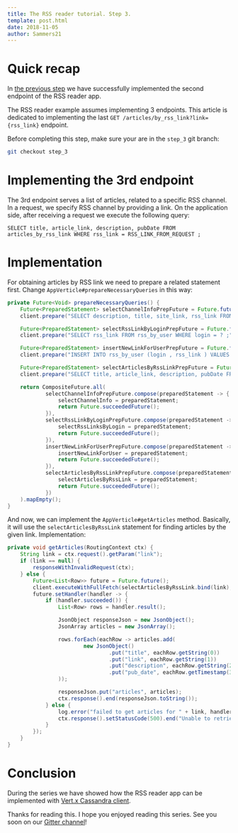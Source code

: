 ```yaml
---
title: The RSS reader tutorial. Step 3.
template: post.html
date: 2018-11-05
author: Sammers21
--- 
```


# Quick recap

In [the previous step](https://vertx.io/blog/the-rss-reader-tutorial-step-2/) we have successfully implemented the second endpoint 
of the RSS reader app.

The RSS reader example assumes implementing 3 endpoints. This article is dedicated to implementing the last `GET /articles/by_rss_link?link={rss_link}` endpoint.

Before completing this step, make sure your are in the `step_3` git branch:
```bash
git checkout step_3
```

# Implementing the 3rd endpoint

The 3rd endpoint serves a list of articles, related to a specific RSS channel. In a request, we specify RSS channel by providing a link. On the application side, after receiving a request we execute the following query:

```text
SELECT title, article_link, description, pubDate FROM articles_by_rss_link WHERE rss_link = RSS_LINK_FROM_REQUEST ;
```

# Implementation

For obtaining articles by RSS link we need to prepare a related statement first. Change `AppVerticle#prepareNecessaryQueries` in this way:

```java
private Future<Void> prepareNecessaryQueries() {
    Future<PreparedStatement> selectChannelInfoPrepFuture = Future.future();
    client.prepare("SELECT description, title, site_link, rss_link FROM channel_info_by_rss_link WHERE rss_link = ? ;", selectChannelInfoPrepFuture);

    Future<PreparedStatement> selectRssLinkByLoginPrepFuture = Future.future();
    client.prepare("SELECT rss_link FROM rss_by_user WHERE login = ? ;", selectRssLinkByLoginPrepFuture);

    Future<PreparedStatement> insertNewLinkForUserPrepFuture = Future.future();
    client.prepare("INSERT INTO rss_by_user (login , rss_link ) VALUES ( ?, ?);", insertNewLinkForUserPrepFuture);

    Future<PreparedStatement> selectArticlesByRssLinkPrepFuture = Future.future();
    client.prepare("SELECT title, article_link, description, pubDate FROM articles_by_rss_link WHERE rss_link = ? ;", selectArticlesByRssLinkPrepFuture);

    return CompositeFuture.all(
            selectChannelInfoPrepFuture.compose(preparedStatement -> {
                selectChannelInfo = preparedStatement;
                return Future.succeededFuture();
            }),
            selectRssLinkByLoginPrepFuture.compose(preparedStatement -> {
                selectRssLinksByLogin = preparedStatement;
                return Future.succeededFuture();
            }),
            insertNewLinkForUserPrepFuture.compose(preparedStatement -> {
                insertNewLinkForUser = preparedStatement;
                return Future.succeededFuture();
            }),
            selectArticlesByRssLinkPrepFuture.compose(preparedStatement -> {
                selectArticlesByRssLink = preparedStatement;
                return Future.succeededFuture();
            })
    ).mapEmpty();
}
``` 

And now, we can implement the `AppVerticle#getArticles` method. Basically, it will use the `selectArticlesByRssLink` statement for finding articles by the given link. Implementation:

```java
private void getArticles(RoutingContext ctx) {
    String link = ctx.request().getParam("link");
    if (link == null) {
        responseWithInvalidRequest(ctx);
    } else {
        Future<List<Row>> future = Future.future();
        client.executeWithFullFetch(selectArticlesByRssLink.bind(link), future);
        future.setHandler(handler -> {
            if (handler.succeeded()) {
                List<Row> rows = handler.result();

                JsonObject responseJson = new JsonObject();
                JsonArray articles = new JsonArray();

                rows.forEach(eachRow -> articles.add(
                        new JsonObject()
                                .put("title", eachRow.getString(0))
                                .put("link", eachRow.getString(1))
                                .put("description", eachRow.getString(2))
                                .put("pub_date", eachRow.getTimestamp(3).getTime())
                ));

                responseJson.put("articles", articles);
                ctx.response().end(responseJson.toString());
            } else {
                log.error("failed to get articles for " + link, handler.cause());
                ctx.response().setStatusCode(500).end("Unable to retrieve the info from C*");
            }
        });
    }
}
```

# Conclusion

During the series we have showed how the RSS reader app can be implemented with [Vert.x Cassandra client](https://github.com/vert-x3/vertx-cassandra-client).

Thanks for reading this. I hope you enjoyed reading this series. See you soon on our [Gitter channel](https://gitter.im/eclipse-vertx/vertx-users)!